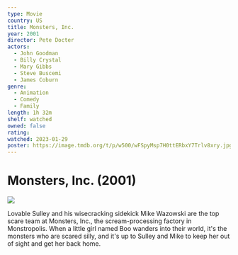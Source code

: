 ```yaml
---
type: Movie
country: US
title: Monsters, Inc.
year: 2001
director: Pete Docter
actors:
  - John Goodman
  - Billy Crystal
  - Mary Gibbs
  - Steve Buscemi
  - James Coburn
genre:
  - Animation
  - Comedy
  - Family
length: 1h 32m
shelf: watched
owned: false
rating:
watched: 2023-01-29
poster: https://image.tmdb.org/t/p/w500/wFSpyMsp7H0ttERbxY7Trlv8xry.jpg
---
```


# Monsters, Inc. (2001)

![](https://image.tmdb.org/t/p/w500/wFSpyMsp7H0ttERbxY7Trlv8xry.jpg)

Lovable Sulley and his wisecracking sidekick Mike Wazowski are the top scare team at Monsters, Inc., the scream-processing factory in Monstropolis. When a little girl named Boo wanders into their world, it's the monsters who are scared silly, and it's up to Sulley and Mike to keep her out of sight and get her back home.